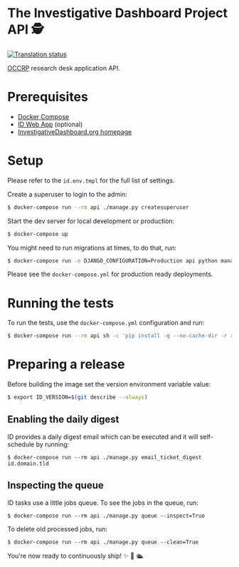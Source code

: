 # The Investigative Dashboard Project API 🕵️

[![Translation status](https://hosted.weblate.org/widgets/occrp/-/investigative-dashboard/svg-badge.svg)](https://hosted.weblate.org/engage/occrp/?utm_source=widget)

[OCCRP](https://tech.occrp.org/projects/) research desk application API.

# Prerequisites

- [Docker Compose](https://docs.docker.com/compose/install/)
- [ID Web App](https://git.occrp.org/libre/id-frontend) (optional)
- [InvestigativeDashboard.org homepage](https://git.occrp.org/libre/investigativedashboard.org)

# Setup

Please refer to the `id.env.tmpl` for the full list of settings.

Create a superuser to login to the admin:
```bash
$ docker-compose run --rm api ./manage.py createsuperuser
```

Start the dev server for local development or production:
```bash
$ docker-compose up
```

You might need to run migrations at times, to do that, run:
```bash
$ docker-compose run -e DJANGO_CONFIGURATION=Production api python manage.py migrate
```

Please see the `docker-compose.yml` for production ready deployments.

# Running the tests

To run the tests, use the `docker-compose.yml` configuration and run:
```bash
$ docker-compose run --rm api sh -c 'pip install -q --no-cache-dir -r requirements-testing.txt && flake8 && python manage.py test'
```

# Preparing a release

Before building the image set the version environment variable value:

```bash
$ export ID_VERSION=$(git describe --always)
```

## Enabling the daily digest

ID provides a daily digest email which can be executed and it will
self-schedule by running:

```
$ docker-compose run --rm api ./manage.py email_ticket_digest id.domain.tld
```

## Inspecting the queue

ID tasks use a little jobs queue. To see the jobs in the queue, run:
```
$ docker-compose run --rm api ./manage.py queue --inspect=True
```

To delete old processed jobs, run:
```
$ docker-compose run --rm api ./manage.py queue --clean=True
```

You're now ready to continuously ship! ✨ 💅 🛳
